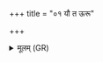 +++
title = "०१ यौ त ऊरू"

+++
<details><summary>मूलम् (GR)</summary>

यौ त ऊरू अष्ठीवन्तौ +++(Bhatt. ūru)+++  
ये श्रोणी या च ते भसत् ।  
(…) ॥ +++(see 16.137.3cd)+++
</details>